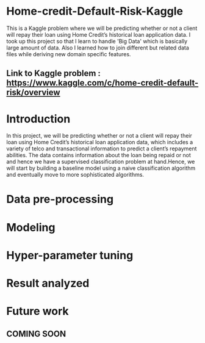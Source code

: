 # Home-credit-Default-Risk-Kaggle
This is a Kaggle problem where we will be predicting whether or not a client will repay their loan using Home Credit’s historical loan application data. I took up this project so that I learn to handle 'Big Data' which is basically large amount of data. Also I learned how to join different but related data files while deriving new domain specific features.

## Link to Kaggle problem : https://www.kaggle.com/c/home-credit-default-risk/overview

# Introduction
In this project, we will be predicting whether or not a client will repay their loan using Home Credit’s historical loan application data, which includes a variety of telco and transactional information to predict a client’s repayment abilities. The data contains information about the loan being repaid or not and hence we have a supervised classification problem at hand.Hence, we will start by building a baseline model using a naive classification algorithm and eventually move to more sophisticated algorithms. 

# Data pre-processing


# Modeling


# Hyper-parameter tuning


# Result analyzed


# Future work


## COMING SOON
